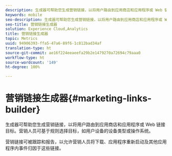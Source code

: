 ```yaml
---
description: 生成器可帮助您生成营销链接，以将用户路由到应用商店和应用程序或 Web 链接目标。营销人员可基于规则选择目标，如用户设备的设备类型或操作系统。
keywords: mobile
seo-description: 生成器可帮助您生成营销链接，以将用户路由到应用商店和应用程序或 Web 链接目标。营销人员可基于规则选择目标，如用户设备的设备类型或操作系统。
seo-title: 营销链接生成器
solution: Experience Cloud,Analytics
title: 营销链接生成器
topic: Metrics
uuid: 94906393-ffa5-47a6-89f6-1c812bad34af
translation-type: ht
source-git-commit: ae16f224eeaeefa29b2e1479270a72694c79aaa0
workflow-type: ht
source-wordcount: '149'
ht-degree: 100%

---
```



# 营销链接生成器{#marketing-links-builder}

生成器可帮助您生成营销链接，以将用户路由到应用商店和应用程序或 Web 链接目标。营销人员可基于规则选择目标，如用户设备的设备类型或操作系统。

营销链接可被跟踪和报告，以允许营销人员将下载、应用程序重新启动及其他应用程序内事件归因于这些链接。
